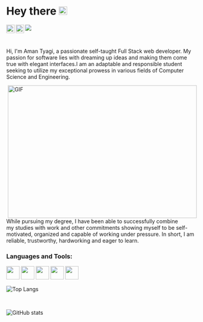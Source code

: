 # Hey there <img src="https://media.giphy.com/media/hvRJCLFzcasrR4ia7z/giphy.gif" width="22px">
<a href="https://www.linkedin.com/in/aman-tyagi-700a06190/">
  <img align="left" alt="Aman's LinkedIN" width="22px" src="https://raw.githubusercontent.com/peterthehan/peterthehan/master/assets/linkedin.svg" />
</a>
<a href="#">
  <img align="left" alt="Aman Tyagi | Twitter" width="22px" src="https://raw.githubusercontent.com/peterthehan/peterthehan/master/assets/twitter.svg" />
</a>

![](https://visitor-badge.glitch.me/badge?page_id=amantyagi22.amantyagi22)

<br />

Hi, I'm Aman Tyagi, a passionate self-taught Full Stack web developer. My passion for software lies with dreaming up ideas and making them come true with elegant interfaces.I am an adaptable and responsible student seeking to utilize my exceptional prowess in various fields of Computer Science and Engineering.

<img align="right" alt="GIF" src="https://media.giphy.com/media/mrXQbQaV1H6fQT2XHc/giphy.gif" width="500" height="350" />

While pursuing my degree, I have been able to successfully combine <br> my studies with work and other commitments showing myself to be self-motivated, organized and capable of working under pressure. In short, I am reliable, trustworthy, hardworking and eager to learn.

### Languages and Tools:
<div style="display: inline">
<img height="35" src="https://user-images.githubusercontent.com/63851158/214011846-e9da9580-167f-46a9-be28-ea63c7be3b63.png">
<img height="35" src="https://user-images.githubusercontent.com/63851158/214011307-4fe5ae1f-bdb2-4c35-a635-03d44e6906ac.png">
<img height="35" src="https://user-images.githubusercontent.com/63851158/214012008-a350ce12-d492-42f0-bfaa-bc72ddf0a0c9.png">
<img height="35" src="https://user-images.githubusercontent.com/63851158/214012647-9cdbc871-4ee0-4776-a66a-a93bbb5abebd.png">
<img height="35" src="https://user-images.githubusercontent.com/63851158/214012975-c44b0ed8-9d98-459c-a9e7-0a3ca8fc96f2.png">
<!-- <img height="35" src="https://raw.githubusercontent.com/github/explore/80688e429a7d4ef2fca1e82350fe8e3517d3494d/topics/cpp/cpp.png"> -->
<!-- <img height="35" src="https://icons8.com/icon/SDVmtZ6VBGXt/express-js"> -->
<!-- <img height="35" src="https://user-images.githubusercontent.com/63851158/214013144-fa775192-0004-49cd-bb30-31e0947e557f.png"> -->
 </div>
<br>

![Top Langs](https://github-readme-stats.vercel.app/api/top-langs/?username=amantyagi22&layout=compact&theme=gotham)

<br>

![GitHub stats](https://github-readme-stats.vercel.app/api?username=amantyagi22&show_icons=true&theme=gotham)



